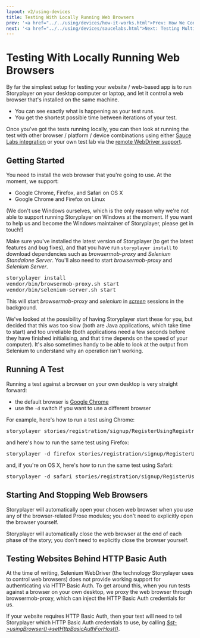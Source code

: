 ```yaml
---
layout: v2/using-devices
title: Testing With Locally Running Web Browsers
prev: '<a href="../../using/devices/how-it-works.html">Prev: How We Control Web Browsers</a>'
next: '<a href="../../using/devices/saucelabs.html">Next: Testing Multiple Browsers Using SauceLabs</a>'
---
```


# Testing With Locally Running Web Browsers

By far the simplest setup for testing your website / web-based app is to run Storyplayer on your desktop computer or laptop, and let it control a web browser that's installed on the same machine.

* You can see exactly what is happening as your test runs.
* You get the shortest possible time between iterations of your test.

Once you've got the tests running locally, you can then look at running the test with other browser / platform / device combinations using either [Sauce Labs integration](saucelabs.html) or your own test lab via the [remote WebDriver support](remotewebdriver.html).

## Getting Started

You need to install the web browser that you're going to use.  At the moment, we support:

* Google Chrome, Firefox, and Safari on OS X
* Google Chrome and Firefox on Linux

(We don't use Windows ourselves, which is the only reason why we're not able to support running Storyplayer on Windows at the moment.  If you want to help us and become the Windows maintainer of Storyplayer, please get in touch!)

Make sure you've installed the latest version of Storyplayer (to get the latest features and bug fixes), and that you have run `storyplayer install` to download dependencies such as _browsermob-proxy_ and _Selenium Standalone Server_.  You'll also need to start _browsermob-proxy_ and _Selenium Server_.

<pre>
storyplayer install
vendor/bin/browsermob-proxy.sh start
vendor/bin/selenium-server.sh start
</pre>

This will start _browsermob-proxy_ and _selenium_ in _[screen](http://www.gnu.org/software/screen/)_ sessions in the background.

We've looked at the possibility of having Storyplayer start these for you, but decided that this was too slow (both are Java applications, which take time to start) and too unreliable (both applications need a few seconds before they have finished initialising, and that time depends on the speed of your computer).  It's also sometimes handy to be able to look at the output from Selenium to understand why an operation isn't working.

## Running A Test

Running a test against a browser on your own desktop is very straight forward:

* the default browser is [Google Chrome](https://www.google.com/intl/en/chrome/browser/)
* use the `-d` switch if you want to use a different browser

For example, here's how to run a test using Chrome:

<pre>
storyplayer stories/registration/signup/RegisterUsingRegistrationFormStory.php
</pre>

and here's how to run the same test using Firefox:

<pre>
storyplayer -d firefox stories/registration/signup/RegisterUsingRegistrationFormStory.php
</pre>

and, if you're on OS X, here's how to run the same test using Safari:

<pre>
storyplayer -d safari stories/registration/signup/RegisterUsingRegistrationFormStory.php
</pre>

## Starting And Stopping Web Browsers

Storyplayer will automatically open your chosen web browser when you use any of the browser-related Prose modules; you don't need to explicitly open the browser yourself.

Storyplayer will automatically close the web browser at the end of each phase of the story; you don't need to explicitly close the browser yourself.

## Testing Websites Behind HTTP Basic Auth

At the time of writing, Selenium WebDriver (the technology Storyplayer uses to control web browsers) does not provide working support for authenticating via HTTP Basic Auth.  To get around this, when you run tests against a browser on your own desktop, we proxy the web browser through browsermob-proxy, which can inject the HTTP Basic Auth credentials for us.

If your website requires HTTP Basic Auth, then your test will need to tell Storyplayer which HTTP Basic Auth credentials to use, by calling _[$st->usingBrowser()->setHttpBasicAuthForHost()](../../modules/browser/usingBrowser.html#sethttpbasicauthforhost)_.